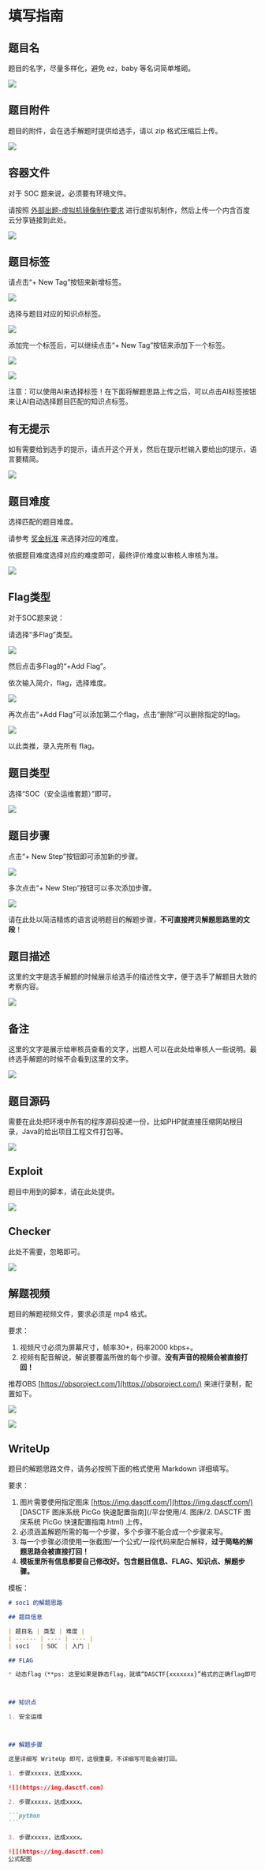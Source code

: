 # 填写指南
题目名
---

题目的名字，尽量多样化，避免 ez，baby 等名词简单堆砌。

![](10_%E5%A1%AB%E5%86%99%E6%8C%87%E5%8D%97_image.png)

题目附件
----

题目的附件，会在选手解题时提供给选手，请以 zip 格式压缩后上传。

![](3_%E5%A1%AB%E5%86%99%E6%8C%87%E5%8D%97_image.png)

容器文件
----

对于 SOC 题来说，必须要有环境文件。

请按照 [外部出题-虚拟机镜像制作要求](/分类出题指南/2.%20外部出题-虚拟机镜像制作要求.html) 进行虚拟机制作，然后上传一个内含百度云分享链接到此处。

![](17_%E5%A1%AB%E5%86%99%E6%8C%87%E5%8D%97_image.png)

题目标签
----

请点击“+ New Tag”按钮来新增标签。

![](13_%E5%A1%AB%E5%86%99%E6%8C%87%E5%8D%97_image.png)

选择与题目对应的知识点标签。

![](8_%E5%A1%AB%E5%86%99%E6%8C%87%E5%8D%97_image.png)

添加完一个标签后，可以继续点击“+ New Tag”按钮来添加下一个标签。

![](14_%E5%A1%AB%E5%86%99%E6%8C%87%E5%8D%97_image.png)

![](2_%E5%A1%AB%E5%86%99%E6%8C%87%E5%8D%97_image.png)

注意：可以使用AI来选择标签！在下面将解题思路上传之后，可以点击AI标签按钮来让AI自动选择题目匹配的知识点标签。

有无提示
----

如有需要给到选手的提示，请点开这个开关，然后在提示栏输入要给出的提示，语言要精简。

![](16_%E5%A1%AB%E5%86%99%E6%8C%87%E5%8D%97_image.png)

题目难度
----

选择匹配的题目难度。

请参考  [奖金标准](../%E5%A5%96%E9%87%91%E6%A0%87%E5%87%86.md) 来选择对应的难度。

依据题目难度选择对应的难度即可，最终评价难度以审核人审核为准。

![](12_%E5%A1%AB%E5%86%99%E6%8C%87%E5%8D%97_image.png)

Flag类型
------

对于SOC题来说：

请选择“多Flag”类型。

![](21_%E5%A1%AB%E5%86%99%E6%8C%87%E5%8D%97_image.png)

然后点击多Flag的“+Add Flag”。

依次输入简介，flag，选择难度。

![](19_%E5%A1%AB%E5%86%99%E6%8C%87%E5%8D%97_image.png)

再次点击“+Add Flag”可以添加第二个flag，点击“删除”可以删除指定的flag。

![](20_%E5%A1%AB%E5%86%99%E6%8C%87%E5%8D%97_image.png)

以此类推，录入完所有 flag。

题目类型
----

选择“SOC（安全运维套题）”即可。

![](18_%E5%A1%AB%E5%86%99%E6%8C%87%E5%8D%97_image.png)

题目步骤
----

点击“+ New Step”按钮即可添加新的步骤。

![](6_%E5%A1%AB%E5%86%99%E6%8C%87%E5%8D%97_image.png)

多次点击“+ New Step”按钮可以多次添加步骤。

![](1_%E5%A1%AB%E5%86%99%E6%8C%87%E5%8D%97_image.png)

请在此处以简洁精炼的语言说明题目的解题步骤，**不可直接拷贝解题思路里的文段**！

题目描述
----

这里的文字是选手解题的时候展示给选手的描述性文字，便于选手了解题目大致的考察内容。

![](11_%E5%A1%AB%E5%86%99%E6%8C%87%E5%8D%97_image.png)

备注
--

这里的文字是展示给审核员查看的文字，出题人可以在此处给审核人一些说明。最终选手解题的时候不会看到这里的文字。

![](5_%E5%A1%AB%E5%86%99%E6%8C%87%E5%8D%97_image.png)

题目源码
----

需要在此处把环境中所有的程序源码投递一份，比如PHP就直接压缩网站根目录，Java的给出项目工程文件打包等。

![](%E5%A1%AB%E5%86%99%E6%8C%87%E5%8D%97_image.png)

Exploit
-------

题目中用到的脚本，请在此处提供。

![](9_%E5%A1%AB%E5%86%99%E6%8C%87%E5%8D%97_image.png)

Checker
-------

此处不需要，忽略即可。

![](15_%E5%A1%AB%E5%86%99%E6%8C%87%E5%8D%97_image.png)

解题视频
----

题目的解题视频文件，要求必须是 mp4 格式。

要求：

1.  视频尺寸必须为屏幕尺寸，帧率30+，码率2000 kbps+。
2.  视频有配音解说，解说要覆盖所做的每个步骤。**没有声音的视频会被直接打回！**

推荐OBS [https://obsproject.com/](https://obsproject.com/) 来进行录制，配置如下。

![](4_%E5%A1%AB%E5%86%99%E6%8C%87%E5%8D%97_image.png)

![](7_%E5%A1%AB%E5%86%99%E6%8C%87%E5%8D%97_image.png)

WriteUp
-------

题目的解题思路文件，请务必按照下面的格式使用 Markdown 详细填写。

要求：

1.  图片需要使用指定图床  [https://img.dasctf.com/](https://img.dasctf.com/) [DASCTF 图床系统 PicGo 快速配置指南](/平台使用/4. 图床/2. DASCTF 图床系统 PicGo 快速配置指南.html) 上传。
2.  必须涵盖解题所需的每一个步骤，多个步骤不能合成一个步骤来写。
3.  每一个步骤必须使用一张截图/一个公式/一段代码来配合解释，**过于简略的解题思路会被直接打回！**
4.  **模板里所有信息都要自己修改好。包含题目信息、FLAG、知识点、解题步骤。**

模板：

````markdown
# soc1 的解题思路

## 题目信息

| 题目名 | 类型 | 难度 |
| ------ | ---- | ---- |
| soc1   | SOC  | 入门 |

## FLAG

* 动态flag（**ps: 这里如果是静态flag，就填“DASCTF{xxxxxxx}”格式的正确flag即可**）



## 知识点

1. 安全运维



## 解题步骤

这里详细写 WriteUp 即可，这很重要，不详细写可能会被打回。

1. 步骤xxxxx，达成xxxx。

![](https://img.dasctf.com)

2. 步骤xxxxx，达成xxxx。

```python
```

3. 步骤xxxxx，达成xxxx。

![](https://img.dasctf.com)
公式配图

````